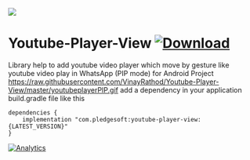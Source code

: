  <a href='https://bintray.com/pledgesoft/youtube-player-view/com.vinay.youtubeplayer?source=watch' alt='Get automatic notifications about new "com.vinay.youtubeplayer" versions'><img src='https://www.bintray.com/docs/images/bintray_badge_color.png'></a>
 # Youtube-Player-View [ ![Download](https://api.bintray.com/packages/pledgesoft/youtube-player-view/com.vinay.youtubeplayer/images/download.svg) ](https://bintray.com/pledgesoft/youtube-player-view/com.vinay.youtubeplayer/_latestVersion)

Library help to add youtube video player which move by gesture like youtube video play in WhatsApp (PIP mode) for Android Project
https://raw.githubusercontent.com/VinayRathod/Youtube-Player-View/master/youtubeplayerPIP.gif
add a dependency in your application build.gradle file like this
``` 
dependencies {
    implementation "com.pledgesoft:youtube-player-view:{LATEST_VERSION}"
}
```


[![Analytics](https://ga-beacon.appspot.com/UA-136409797-5/Youtube-Player-View)](https://github.com/VinayRathod)
